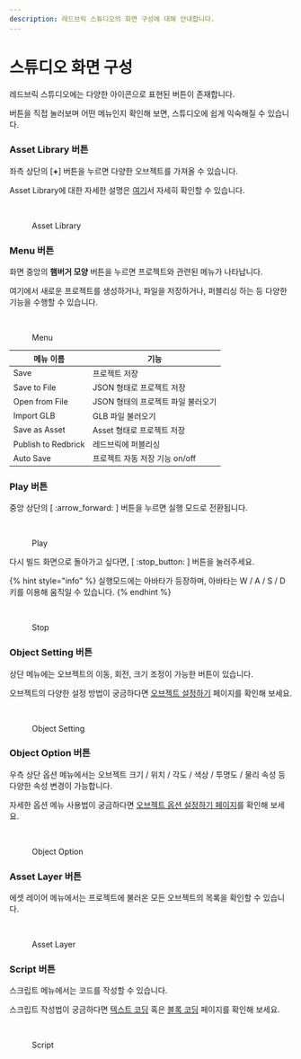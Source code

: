 ```yaml
---
description: 레드브릭 스튜디오의 화면 구성에 대해 안내합니다.
---
```


# 스튜디오 화면 구성

레드브릭 스튜디오에는 다양한 아이콘으로 표현된 버튼이 존재합니다.

버튼을 직접 눌러보며 어떤 메뉴인지 확인해 보면, 스튜디오에 쉽게 익숙해질 수 있습니다.



### Asset Library  버튼

좌측 상단의 \[**+**] 버튼을 누르면 다양한 오브젝트를 가져올 수 있습니다.

Asset Library에 대한 자세한 설명은 [여기](../asset-library/object/)서 자세히 확인할 수 있습니다.

<figure><img src="../.gitbook/assets/스크린샷 2022-12-02 오후 2.37.47.png" alt=""><figcaption><p>Asset Library</p></figcaption></figure>



### Menu 버튼

화면 중앙의 **햄버거 모양** 버튼을 누르면 프로젝트와 관련된 메뉴가 나타납니다.

여기에서 새로운 프로젝트를 생성하거나, 파일을 저장하거나, 퍼블리싱 하는 등 다양한 기능을 수행할 수 있습니다.

<figure><img src="../.gitbook/assets/스크린샷 2022-12-02 오후 2.48.21.png" alt=""><figcaption><p>Menu</p></figcaption></figure>

| 메뉴 이름               | 기능                    |
| ------------------- | --------------------- |
| Save                | 프로젝트 저장               |
| Save to File        | JSON 형태로 프로젝트 저장      |
| Open from File      | JSON 형태의 프로젝트 파일 불러오기 |
| Import GLB          | GLB 파일 불러오기           |
| Save as Asset       | Asset 형태로 프로젝트 저장     |
| Publish to Redbrick | 레드브릭에 퍼블리싱            |
| Auto Save           | 프로젝트 자동 저장 기능 on/off  |

###

### Play 버튼

중앙 상단의 \[ :arrow\_forward: ] 버튼을 누르면 실행 모드로 전환됩니다.

<figure><img src="../.gitbook/assets/스크린샷 2022-12-05 오후 8.38.32.png" alt=""><figcaption><p>Play</p></figcaption></figure>

다시 빌드 화면으로 돌아가고 싶다면, \[ :stop\_button: ] 버튼을 눌러주세요.

{% hint style="info" %}
실행모드에는 아바타가 등장하며, 아바타는 W / A / S / D 키를 이용해 움직일 수 있습니다.
{% endhint %}

<figure><img src="../.gitbook/assets/스크린샷 2022-12-05 오후 8.42.04.png" alt=""><figcaption><p>Stop</p></figcaption></figure>



### Object Setting 버튼

상단 메뉴에는 오브젝트의 이동, 회전, 크기 조정이 가능한 버튼이 있습니다.

오브젝트의 다양한 설정 방법이 궁금하다면 [오브젝트 설정하기](../create-world/undefined-1.md) 페이지를 확인해 보세요.

<figure><img src="../.gitbook/assets/스크린샷 2022-12-05 오후 8.48.23.png" alt=""><figcaption><p>Object Setting</p></figcaption></figure>



### Object Option 버튼

우측 상단 옵션 메뉴에서는 오브젝트 크기 / 위치 / 각도 / 색상 / 투명도 / 물리 속성 등 다양한 속성 변경이 가능합니다.

자세한 옵션 메뉴 사용법이 궁금하다면 [오브젝트 옵션 설정하기 페이지](../create-world/undefined-2.md)를 확인해 보세요.

<figure><img src="../.gitbook/assets/스크린샷 2022-12-05 오후 8.52.06.png" alt=""><figcaption><p>Object Option</p></figcaption></figure>



### Asset Layer 버튼

에셋 레이어 메뉴에서는 프로젝트에 불러온 모든 오브젝트의 목록을 확인할 수 있습니다.

<figure><img src="../.gitbook/assets/스크린샷 2022-12-05 오후 8.55.43.png" alt=""><figcaption><p>Asset Layer</p></figcaption></figure>



### Script 버튼

스크립트 메뉴에서는 코드를 작성할 수 있습니다.

스크립트 작성법이 궁금하다면 [텍스트 코딩](../script/undefined-1/) 혹은 [블록 코딩](../script/undefined-2/) 페이지를 확인해 보세요.

<figure><img src="../.gitbook/assets/스크린샷 2022-12-05 오후 8.58.06.png" alt=""><figcaption><p>Script</p></figcaption></figure>
